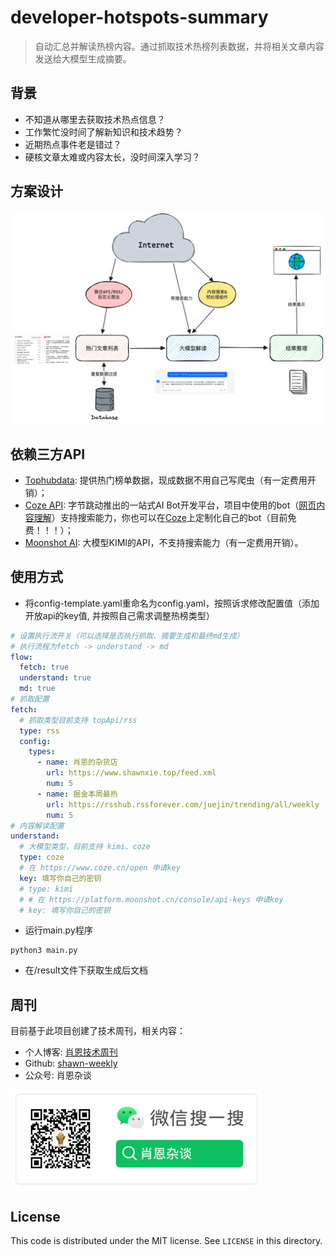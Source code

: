 # developer-hotspots-summary
> 自动汇总并解读热榜内容。通过抓取技术热榜列表数据，并将相关文章内容发送给大模型生成摘要。

## 背景
- 不知道从哪里去获取技术热点信息？
- 工作繁忙没时间了解新知识和技术趋势？
- 近期热点事件老是错过？
- 硬核文章太难或内容太长，没时间深入学习？

## 方案设计 
![方案设计](./picture/image.png)

## 依赖三方API
- [Tophubdata](https://www.tophubdata.com/): 提供热门榜单数据，现成数据不用自己写爬虫（有一定费用开销）；
- [Coze API](https://www.coze.cn/open): 字节跳动推出的一站式AI Bot开发平台，项目中使用的bot（[网页内容理解](https://www.coze.cn/store/bot/7380236432360751123)）支持搜索能力，你也可以在[Coze](https://www.coze.cn/)上定制化自己的bot（目前免费！！！）；
- [Moonshot AI](https://platform.moonshot.cn/): 大模型KIMI的API，不支持搜索能力（有一定费用开销）。

## 使用方式
- 将config-template.yaml重命名为config.yaml，按照诉求修改配置值（添加开放api的key值, 并按照自己需求调整热榜类型）
``` yaml
# 设置执行流开关（可以选择是否执行抓取、摘要生成和最终md生成）
# 执行流程为fetch -> understand -> md
flow:
  fetch: true
  understand: true
  md: true
# 抓取配置
fetch:
  # 抓取类型目前支持 topApi/rss
  type: rss
  config: 
    types:
      - name: 肖恩的杂货店
        url: https://www.shawnxie.top/feed.xml
        num: 5
      - name: 掘金本周最热
        url: https://rsshub.rssforever.com/juejin/trending/all/weekly
        num: 5
# 内容解读配置
understand:
  # 大模型类型，目前支持 kimi、coze
  type: coze
  # 在 https://www.coze.cn/open 申请key
  key: 填写你自己的密钥
  # type: kimi
  # # 在 https://platform.moonshot.cn/console/api-keys 申请key
  # key: 填写你自己的密钥
```
- 运行main.py程序
```
python3 main.py
```
- 在/result文件下获取生成后文档    

## 周刊
目前基于此项目创建了技术周刊，相关内容：
- 个人博客: [肖恩技术周刊](https://www.shawnxie.top/categories/tf-weekly)
- Github: [shawn-weekly](https://github.com/Xiaoxie1994/shawn-weekly)
- 公众号: 肖恩杂谈

<img src="./picture/image-1.png" alt="公众号二维码" width="400">

License
---

This code is distributed under the MIT license. See `LICENSE` in this directory.